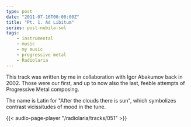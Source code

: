 ```yaml
---
type: post
date: "2011-07-16T00:00:00Z"
title: "Pt. 1. Ad Libitum"
series: post-nubila-sol
tags:
    - instrumental
    - music
    - my music
    - progressive metal
    - Radiolaria
---
```


This track was written by me in collaboration with Igor Abakumov back in 2002. Those were our first, and up to now also the last, feeble attempts of Progressive Metal composing.

The name is Latin for "After the clouds there is sun", which symbolizes contrast vicissitudes of mood in the tune.

<!--more-->

{{< audio-page-player "/radiolaria/tracks/051" >}}
